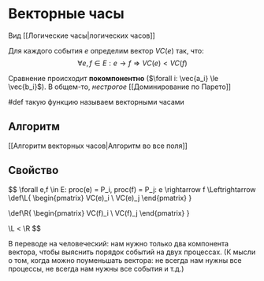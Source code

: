 # Векторные часы

Вид [[Логические часы|логических часов]]

Для каждого события $e$ определим вектор $VC(e)$ так, что:
$$\forall e,f \in E: e \rightarrow f \Rightarrow VC(e) < VC(f)$$ 

Сравнение происходит **покомпонентно** ($\forall i: \vec{a_i} \le \vec{b_i}$). В общем-то, *нестрогое* [[Доминирование по Парето]]

#def такую функцию называем векторными часами

## Алгоритм

[[Алгоритм векторных часов|Алгоритм во все поля]]

## Свойство

$$
\forall e,f \in E: proc(e) = P_i, proc(f) = P_j: e \rightarrow f \Leftrightarrow 
\def\L{
\begin{pmatrix}
VC(e)_i \\
VC(e)_j
\end{pmatrix}
}

\def\R{
\begin{pmatrix}
VC(f)_i \\
VC(f)_j
\end{pmatrix}
}

\L < \R
$$

В переводе на человеческий: нам нужно только два компонента вектора, чтобы выяснить порядок событий на двух процессах. (К мысли о том, когда можно поуменьшать вектора: не всегда нам нужны все процессы, не всегда нам нужны все события и т.д.)
